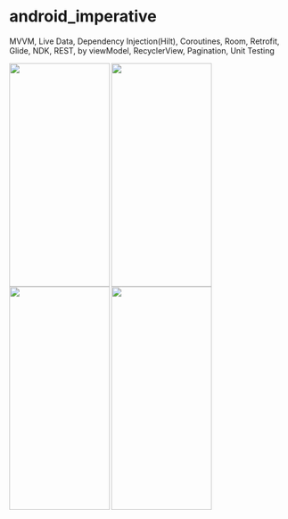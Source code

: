 # android_imperative
MVVM, Live Data, Dependency Injection(Hilt), Coroutines, Room, Retrofit, Glide, NDK, REST, by viewModel, RecyclerView, Pagination, Unit Testing


<img align=left width=180 height=400 src="https://user-images.githubusercontent.com/106246180/185851143-7e153038-7074-4ef2-9d95-a0d881f121c1.jpg"/>
<img align=left width=180 height=400 src="https://user-images.githubusercontent.com/106246180/185851151-8c24e0c7-14ff-4929-94b8-9234108d0b2f.jpg"/>
<img align=left width=180 height=400 src="https://user-images.githubusercontent.com/106246180/185851163-fd7f05b1-8664-4585-aea7-211d947ef9e3.jpg"/>
<img align=left width=180 height=400 src="https://user-images.githubusercontent.com/106246180/185851170-4ff8af6b-9c4c-4c1e-8752-63bae189915c.jpg"/>
